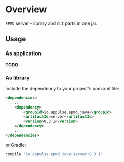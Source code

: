 # Overview

`EPMD` server - library and `CLI` parts in one jar.

## Usage

### As application

**TODO**

### As library

Include the dependency to your project's pom.xml file:

```xml
<dependencies>
    ...
    <dependency>
        <groupId>io.appulse.epmd.java</groupId>
        <artifactId>server</artifactId>
        <version>0.3.1</version>
    </dependency>
    ...
</dependencies>
```

or Gradle:

```groovy
compile 'io.appulse.epmd.java:server:0.3.1'
```
